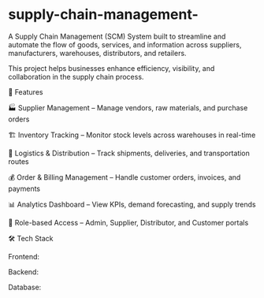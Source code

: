 # supply-chain-management-
A Supply Chain Management (SCM) System built to streamline and automate the flow of goods, services, and information across suppliers, manufacturers, warehouses, distributors, and retailers.

This project helps businesses enhance efficiency, visibility, and collaboration in the supply chain process.

🚀 Features

🏭 Supplier Management – Manage vendors, raw materials, and purchase orders

🏗 Inventory Tracking – Monitor stock levels across warehouses in real-time

🚚 Logistics & Distribution – Track shipments, deliveries, and transportation routes

💰 Order & Billing Management – Handle customer orders, invoices, and payments

📊 Analytics Dashboard – View KPIs, demand forecasting, and supply trends

🔐 Role-based Access – Admin, Supplier, Distributor, and Customer portals

🛠 Tech Stack

Frontend:

Backend:

Database:  



